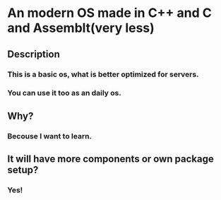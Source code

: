 # An modern OS made in C++ and C and Assemblt(very less)

## Description

### This is a basic os, what is better optimized for servers.

### You can use it too as an daily os.

## Why?

### Becouse I want to learn.

## It will have more components or own package setup?

### Yes!